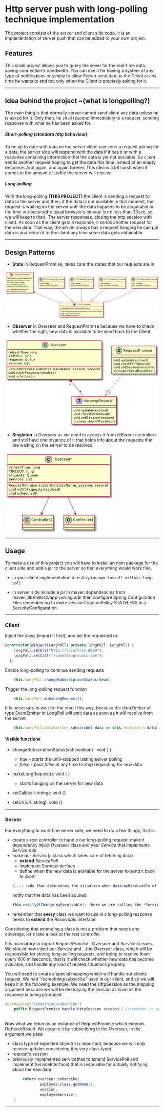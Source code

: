 # Http server push with long-polling technique implementation

The project consists of the server and client side code. It is an implementation of server push that can be added to your own project.

## Features
This small project allows you to query the sever for the real-time data, saving connection's bandwidth.
You can use it for having a system of any type of notifications or simply to allow Server send data to the Client at any time he wants to and not only when the Client is precisely asking for it.

---
## Idea  behind the project ~(what is longpolling?)

The main thing is that normally server cannot send client any data unless he is asked for it. Only then, he shall respond immediately to a request, sending response with what he has been asked for.

##### Short-polling (standard http behaviour)
To be up to date with data on the server client can send a request asking for a data, the server side will respond with the data if it has it or with a response containing information that the data is yet not available.
So client sends another request hoping to get the data this time instead of an empty response. And again, and again forever.
This idea is a bit harsh when it comes to the amount of traffic the server will receive.

##### Long-polling
With the long-polling **(THIS PROJECT)** the client is sending a request for data to the server and then, if the data is not available in that moment, the request is waiting on the server until the data happens to be acquirable or the time out occurs(the usual browser's timeout is no less than 30sec, so we will keep to that).
The server responses, closing the http session with client.
As soon as the client gets a response, it sends another request for the new data. That way, the server always has a request hanging he can put data in and return it to the client any time some data gets obtainable.

---

## Design Patterns

* **State** in RequestPromise, takes care the states that our requests are in

![STATE design pattern](diagrams/state.png)

* **Observer** in Overseer and RequestPromise because we have to check whether the right, new data is available to be send back to the Client

![OBSERVER design pattern](diagrams/observer.png)

* **Singleton** in Overseer as we need to access it from different controllers and still have one instance of it that holds info about the requests that are waiting on the server to be resolved.

![SINGLETON design pattern](diagrams/singleton.png)


---
## Usage

To make a use of this project you will have to install an npm package for the client side and add a jar to the server so that everything would work fine.

* in your client implementation directory run `npm install millosz-long-poll` 

* in server side include a jar in maven dependencies from maven_lib/millosz/app-polling adn then configure Spring Configuration Files remembering to make sessionCreationPolicy STATELESS in a SecurityConfiguration
---
### Client
Inject the class (import it first), and set the requested url
```typescript
constructor(@Inject(LongPoll) private longPoll: LongPoll) {
    longPoll.setUri("http://localhost:8080"); 
    longPoll.setCall("/something/subscribe");
  };
``` 
Enable long-polling to continue sending requests
```typescript
    this.longPoll.changeSubscriptionStatus(true); 
```
Trigger the long-polling request function
```typescript
    this.longPoll.makeLongRequest();
```
It is necessary to wait for the result this way, because the *dataEmitter* of type EventEmitter in LongPoll will emit data as soon as it will receive from the server.
```typescript
    this.longPoll.dataEmitter.subscribe( data => this.received = data)
```

#### Visible functions
  * changeSubscriptionStatus(val: boolean) : void { }
    - *true* - starts the until-stopped lasting server polling
    - *false* - pass *false* at any time to stop requesting for new data

  * makeLongRequest(): void { }
    - starts hanging on the server for new data
* setCall(call: string): void {}

* setUri(uri: string): void {}
---
### Server
For everything to work fine server side, we need to do a few things, that is:

* create a rest controller to handle our long-polling request, make it dependency inject Overseer class and your *Service* that implements *Service poll*
* make our *Service*(a class which takes care of fetching data)
    - **extend** *ServicePoll* 
    - implement ServiceInterface
    - define when the new data is available for the server to send it back to *client*
    ```java
    (...) code that determines the situation when data(myResolvable of type Resolvable) is acquired
    ```
    notify that the data has been aquired
    ```java
    this.notifyOfChange(myResolvable); (here we are calling the *ServicePoll* method)
    ```
* remember that **every** class we want to use in a long-polling response needs to **extend** the *Resolvable* interface

Considering that extending a class is not a problem that needs any coverage, let's take a look at the *rest controller*.

It is mandatory to import *RequestPromise* , *Overseer*  and *Service* classes.
We should now inject our *Service* and ...the *Overseer* class, which will be responsible for storing long-polling requests, and trying to resolve them every 600 miliseconds, that is it will check whether new data has become available, and handle any kind of related situations properly.

You will need to create a special mapping which will handle our clients request.
We had "/something/subscribe" used in our client, and so we will keep it in the following example.
We need the HttpSession as the mapping argument because we will be destroying the session as soon as the response is being produced.
```java
@GetMapping("/something/subscribe")
    public RequestPromise handle(HttpSession session){ //remember to add HttpSession argument of the mapping
    
```
Now what we return is an instance of RequestPromise which extends DefferedResult<Resolvable>.
We acquire it by subscribing to the Overseer, in the argument we pass:
    
* class type of expected object(it is important, beacuse we will only receive updates considering this very class type)
* request's session
* previously implemented service(has to extend ServicePoll and implement ServiceInterface) that is resposible for actually notifying about the new data
    
```java
        return overseer.subscribe(
                Employee.class.getName(),
                session,
                employeeService);
    }
```
---



